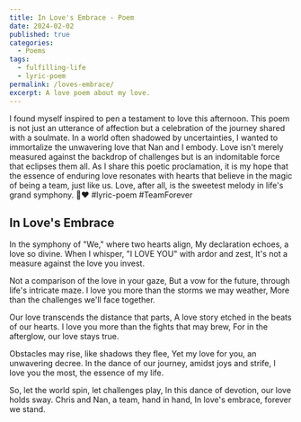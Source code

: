 ```yaml
---
title: In Love's Embrace - Poem
date: 2024-02-02
published: true
categories:
  - Poems
tags:
  - fulfilling-life
  - lyric-poem
permalink: /loves-embrace/
excerpt: A love poem about my love.
---
```

I found myself inspired to pen a testament to love this afternoon. This poem is not just an utterance of affection but a celebration of the journey shared with a soulmate. In a world often shadowed by uncertainties, I wanted to immortalize the unwavering love that Nan and I embody. Love isn't merely measured against the backdrop of challenges but is an indomitable force that eclipses them all. As I share this poetic proclamation, it is my hope that the essence of enduring love resonates with hearts that believe in the magic of being a team, just like us. Love, after all, is the sweetest melody in life's grand symphony. 🌟❤️ #lyric-poem #TeamForever

## In Love's Embrace

In the symphony of "We," where two hearts align,
My declaration echoes, a love so divine.
When I whisper, "I LOVE YOU" with ardor and zest,
It's not a measure against the love you invest.

Not a comparison of the love in your gaze,
But a vow for the future, through life's intricate maze.
I love you more than the storms we may weather,
More than the challenges we'll face together.

Our love transcends the distance that parts,
A love story etched in the beats of our hearts.
I love you more than the fights that may brew,
For in the afterglow, our love stays true.

Obstacles may rise, like shadows they flee,
Yet my love for you, an unwavering decree.
In the dance of our journey, amidst joys and strife,
I love you the most, the essence of my life.

So, let the world spin, let challenges play,
In this dance of devotion, our love holds sway.
Chris and Nan, a team, hand in hand,
In love's embrace, forever we stand.